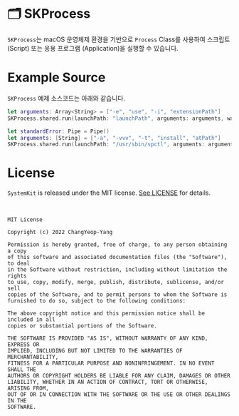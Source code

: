 # 🗂 SKProcess

`SKProcess`는 macOS 운영체제 환경을 기반으로 `Process` Class를 사용하여 스크립트 (Script) 또는 응용 프로그램 (Application)을 실행할 수 있습니다. 

# Example Source

`SKProcess` 예제 소스코드는 아래와 같습니다.

```Swift
let arguments: Array<String> = ["-e", "use", "-i", "extensionPath"]
SKProcess.shared.run(launchPath: "launchPath", arguments: arguments, waitUntilExit: true)

let standardError: Pipe = Pipe()
let arguments: [String] = ["-a", "-vvv", "-t", "install", "atPath"]
SKProcess.shared.run(launchPath: "/usr/sbin/spctl", arguments: arguments, standardError: standardError, terminationHandler: terminationHandler)
```

# License

`SystemKit` is released under the MIT license. [See LICENSE](https://github.com/ChangYeop-Yang/Apple-SystemKit/blob/main/LICENSE) for details.

</br>

```TEXT
MIT License

Copyright (c) 2022 ChangYeop-Yang

Permission is hereby granted, free of charge, to any person obtaining a copy
of this software and associated documentation files (the "Software"), to deal
in the Software without restriction, including without limitation the rights
to use, copy, modify, merge, publish, distribute, sublicense, and/or sell
copies of the Software, and to permit persons to whom the Software is
furnished to do so, subject to the following conditions:

The above copyright notice and this permission notice shall be included in all
copies or substantial portions of the Software.

THE SOFTWARE IS PROVIDED "AS IS", WITHOUT WARRANTY OF ANY KIND, EXPRESS OR
IMPLIED, INCLUDING BUT NOT LIMITED TO THE WARRANTIES OF MERCHANTABILITY,
FITNESS FOR A PARTICULAR PURPOSE AND NONINFRINGEMENT. IN NO EVENT SHALL THE
AUTHORS OR COPYRIGHT HOLDERS BE LIABLE FOR ANY CLAIM, DAMAGES OR OTHER
LIABILITY, WHETHER IN AN ACTION OF CONTRACT, TORT OR OTHERWISE, ARISING FROM,
OUT OF OR IN CONNECTION WITH THE SOFTWARE OR THE USE OR OTHER DEALINGS IN THE
SOFTWARE.
```
